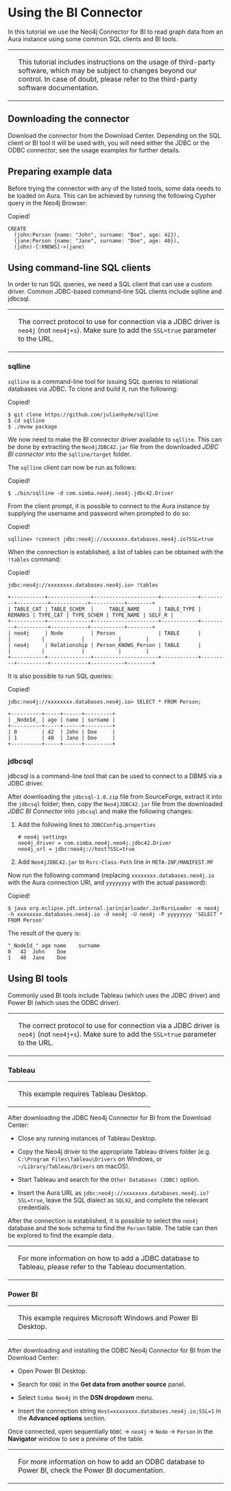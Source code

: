 <div>

<div>

# Using the BI Connector

</div>

<div>

<div>

<div>

In this tutorial we use the Neo4j Connector for BI to read graph data
from an Aura instance using some common SQL clients and BI tools.

</div>

<div>

<div>

<table>
<tbody><tr>
<td>
<i></i>
</td>
<td>
<div>
<p>This tutorial includes instructions on the usage of third-party software, which may be subject to changes beyond our control. In case of doubt, please refer to the third-party software documentation.</p>
</div>
</td>
</tr>
</tbody></table>

</div>

</div>

</div>

</div>

<div>

## Downloading the connector

<div>

<div>

Download the connector from the Download Center. Depending on the SQL
client or BI tool it will be used with, you will need either the JDBC or
the ODBC connector; see the usage examples for further details.

</div>

</div>

</div>

<div>

## Preparing example data

<div>

<div>

Before trying the connector with any of the listed tools, some data
needs to be loaded on Aura. This can be achieved by running the
following Cypher query in the Neo4j Browser:

</div>

<div>

<div>

<div>

<div>

<div>

Copied!

</div>

</div>

</div>

    CREATE
      (john:Person {name: "John", surname: "Doe", age: 42}),
      (jane:Person {name: "Jane", surname: "Doe", age: 40}),
      (john)-[:KNOWS]->(jane)

</div>

</div>

</div>

</div>

<div>

## Using command-line SQL clients

<div>

<div>

In order to run SQL queries, we need a SQL client that can use a custom
driver. Common JDBC-based command-line SQL clients include sqlline and
jdbcsql.

</div>

<div>

<div>

<table>
<tbody><tr>
<td>
<i></i>
</td>
<td>
<div>
<p>The correct protocol to use for connection via a JDBC driver is <code>neo4j</code> (not <code>neo4j+s</code>). Make sure to add the <code>SSL=true</code> parameter to the URL.</p>
</div>
</td>
</tr>
</tbody></table>

</div>

</div>

<div>

### sqlline

<div>

`sqlline` is a command-line tool for issuing SQL queries to relational
databases via JDBC. To clone and build it, run the following:

</div>

<div>

<div>

<div>

<div>

<div>

Copied!

</div>

</div>

</div>

    $ git clone https://github.com/julianhyde/sqlline
    $ cd sqlline
    $ ./mvnw package

</div>

</div>

<div>

We now need to make the BI connector driver available to `sqllite`. This
can be done by extracting the `Neo4jJDBC42.jar` file from the downloaded
*JDBC BI connector* into the `sqlline/target` folder.

</div>

<div>

The `sqlline` client can now be run as follows:

</div>

<div>

<div>

<div>

<div>

<div>

Copied!

</div>

</div>

</div>

    $ ./bin/sqlline -d com.simba.neo4j.neo4j.jdbc42.Driver

</div>

</div>

<div>

From the client prompt, it is possible to connect to the Aura instance
by supplying the username and password when prompted to do so:

</div>

<div>

<div>

<div>

<div>

<div>

Copied!

</div>

</div>

</div>

    sqlline> !connect jdbc:neo4j://xxxxxxxx.databases.neo4j.io?SSL=true

</div>

</div>

<div>

When the connection is established, a list of tables can be obtained
with the `!tables` command:

</div>

<div>

<div>

<div>

<div>

<div>

Copied!

</div>

</div>

</div>

    jdbc:neo4j://xxxxxxxx.databases.neo4j.io> !tables

</div>

</div>

<div>

<div>

    +-----------+--------------+---------------------+------------+---------+----------+------------+-----------+--------+
    | TABLE_CAT | TABLE_SCHEM  |     TABLE_NAME      | TABLE_TYPE | REMARKS | TYPE_CAT | TYPE_SCHEM | TYPE_NAME | SELF_R |
    +-----------+--------------+---------------------+------------+---------+----------+------------+-----------+--------+
    | neo4j     | Node         | Person              | TABLE      |         |          |            |           |        |
    | neo4j     | Relationship | Person_KNOWS_Person | TABLE      |         |          |            |           |        |
    +-----------+--------------+---------------------+------------+---------+----------+------------+-----------+--------+

</div>

</div>

<div>

It is also possible to run SQL queries:

</div>

<div>

<div>

<div>

<div>

<div>

Copied!

</div>

</div>

</div>

    jdbc:neo4j://xxxxxxxx.databases.neo4j.io> SELECT * FROM Person;

</div>

</div>

<div>

<div>

    +----------+-----+------+---------+
    | _NodeId_ | age | name | surname |
    +----------+-----+------+---------+
    | 0        | 42  | John | Doe     |
    | 1        | 40  | Jane | Doe     |
    +----------+-----+------+---------+

</div>

</div>

</div>

<div>

### jdbcsql

<div>

jdbcsql is a command-line tool that can be used to connect to a DBMS via
a JDBC driver.

</div>

<div>

After downloading the `jdbcsql-1.0.zip` file from SourceForge, extract
it into the `jdbcsql` folder; then, copy the `Neo4jJDBC42.jar` file from
the downloaded *JDBC BI Connector* into `jdbcsql` and make the following
changes:

</div>

<div>

1.  Add the following lines to `JDBCConfig.properties`

    <div>

    <div>

        # neo4j settings
        neo4j_driver = com.simba.neo4j.neo4j.jdbc42.Driver
        neo4j_url = jdbc:neo4j://host?SSL=true

    </div>

    </div>

2.  Add `Neo4jJDBC42.jar` to `Rsrc-Class-Path` line in
    `META-INF/MANIFEST.MF`

</div>

<div>

Now run the following command (replacing `xxxxxxxx.databases.neo4j.io`
with the Aura connection URI, and `yyyyyyyy` with the actual password):

</div>

<div>

<div>

<div>

<div>

<div>

Copied!

</div>

</div>

</div>

    $ java org.eclipse.jdt.internal.jarinjarloader.JarRsrcLoader -m neo4j -h xxxxxxxx.databases.neo4j.io -d neo4j -U neo4j -P yyyyyyyy 'SELECT * FROM Person'

</div>

</div>

<div>

The result of the query is:

</div>

<div>

<div>

    "_NodeId_" age name    surname
    0   42  John    Doe
    1   40  Jane    Doe

</div>

</div>

</div>

</div>

</div>

<div>

## Using BI tools

<div>

<div>

Commonly used BI tools include Tableau (which uses the JDBC driver) and
Power BI (which uses the ODBC driver).

</div>

<div>

<div>

<table>
<tbody><tr>
<td>
<i></i>
</td>
<td>
<div>
<p>The correct protocol to use for connection via a JDBC driver is <code>neo4j</code> (not <code>neo4j+s</code>). Make sure to add the <code>SSL=true</code> parameter to the URL.</p>
</div>
</td>
</tr>
</tbody></table>

</div>

</div>

<div>

### Tableau

<div>

<div>

<table>
<tbody><tr>
<td>
<i></i>
</td>
<td>
<div>
<p>This example requires <a>Tableau Desktop</a>.</p>
</div>
</td>
</tr>
</tbody></table>

</div>

</div>

<div>

After downloading the JDBC Neo4j Connector for BI from the Download
Center:

</div>

<div>

-   Close any running instances of Tableau Desktop.

-   Copy the Neo4j driver to the appropriate Tableau drivers folder
    (e.g. `C:\Program Files\Tableau\Drivers` on Windows, or
    `~/Library/Tableau/Drivers` on macOS).

-   Start Tableau and search for the `Other Databases (JDBC)` option.

-   Insert the Aura URL as
    `jdbc:neo4j://xxxxxxxx.databases.neo4j.io?SSL=true`, leave the SQL
    dialect as `SQL92`, and complete the relevant credentials.

</div>

<div>

After the connection is established, it is possible to select the
`neo4j` database and the `Node` schema to find the `Person` table. The
table can then be explored to find the example data.

</div>

<div>

<div>

<table>
<tbody><tr>
<td>
<i></i>
</td>
<td>
<div>
<p>For more information on how to add a JDBC database to Tableau, please refer to the <a>Tableau documentation</a>.</p>
</div>
</td>
</tr>
</tbody></table>

</div>

</div>

</div>

<div>

### Power BI

<div>

<div>

<table>
<tbody><tr>
<td>
<i></i>
</td>
<td>
<div>
<p>This example requires Microsoft Windows and <a>Power BI Desktop</a>.</p>
</div>
</td>
</tr>
</tbody></table>

</div>

</div>

<div>

After downloading and installing the ODBC Neo4j Connector for BI from
the Download Center:

</div>

<div>

-   Open Power BI Desktop.

-   Search for `ODBC` in the **Get data from another source** panel.

-   Select `Simba Neo4j` in the **DSN dropdown** menu.

-   Insert the connection string
    `Host=xxxxxxxx.databases.neo4j.io;SSL=1` in the **Advanced options**
    section.

</div>

<div>

Once connected, open sequentially `ODBC` → `neo4j` → `Node` → `Person`
in the **Navigator** window to see a preview of the table.

</div>

<div>

<div>

<table>
<tbody><tr>
<td>
<i></i>
</td>
<td>
<div>
<p>For more information on how to add an ODBC database to Power BI, check the <a>Power BI documentation</a>.</p>
</div>
</td>
</tr>
</tbody></table>

</div>

</div>

</div>

</div>

</div>

</div>

